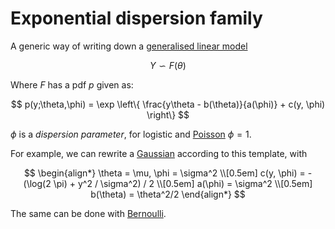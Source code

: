 # Exponential dispersion family

A generic way of writing down a [generalised linear model](202211040906.md)

$$
Y \backsim F(\theta)
$$

Where $F$ has a pdf $p$ given as:

$$
p(y;\theta,\phi) = \exp \left\{
\frac{y\theta - b(\theta)}{a(\phi)} + c(y, \phi)
\right\}
$$

$\phi$ is a *dispersion parameter*, for logistic and
[Poisson](202210081412.md) $\phi = 1$.

For example, we can rewrite a [Gaussian](202210091114.md) according to this
template, with

$$
\begin{align*}
\theta = \mu, \phi = \sigma^2 \\[0.5em]
c(y, \phi) = -(\log(2 \pi) + y^2 / \sigma^2) / 2 \\[0.5em]
a(\phi) = \sigma^2 \\[0.5em]
b(\theta) = \theta^2/2
\end{align*}
$$

The same can be done with [Bernoulli](202210081016.md).
